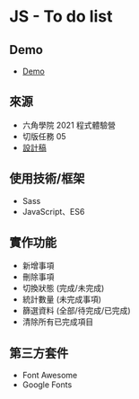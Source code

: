 # JS - To do list

## Demo
- [Demo]()

## 來源
- 六角學院 2021 程式體驗營
- 切版任務 05
- [設計稿](https://hackmd.io/J7ajdobzTlyideAARTLz5Q?view)

## 使用技術/框架
- Sass
- JavaScript、ES6

## 實作功能
- 新增事項
- 刪除事項
- 切換狀態 (完成/未完成)
- 統計數量 (未完成事項)
- 篩選資料 (全部/待完成/已完成)
- 清除所有已完成項目

## 第三方套件
- Font Awesome
- Google Fonts
